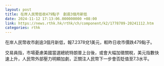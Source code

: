 ```yaml
---
layout: post
title: 在岸人民幣低收479點子　創逾3個月新低
date: 2024-11-12 17:13:06.000000000 +08:00
link: https://news.rthk.hk/rthk/ch/component/k2/1778709-20241112.htm
categories: rthk
---
```


在岸人民幣收市創逾3個月新低，報7.2378兌1美元，較昨日收市價跌479點子。

交易員指，市場憂慮美國當選總統特朗普上台後，或會大幅加徵關稅，美元指數快速上升，人民幣外部壓力明顯加劇，正關注人民幣下一步會否貶值至7.3水平。
